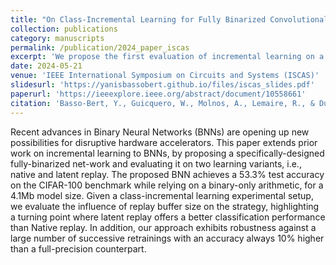 ```yaml
---
title: "On Class-Incremental Learning for Fully Binarized Convolutional Neural Networks"
collection: publications
category: manuscripts
permalink: /publication/2024_paper_iscas
excerpt: 'We propose the first evaluation of incremental learning on a fully binary neural network, leveraging binary-only operations for efficient on-chip learning. Our custom-designed BNN reaches 53.3% accuracy on CIFAR-100 with just 4.1Mb of memory. We compare native and latent replay strategies under a class-incremental setup, revealing that latent replay outperforms native replay beyond a specific buffer size.'
date: 2024-05-21
venue: 'IEEE International Symposium on Circuits and Systems (ISCAS)'
slidesurl: 'https://yanisbassobert.github.io/files/iscas_slides.pdf'
paperurl: 'https://ieeexplore.ieee.org/abstract/document/10558661'
citation: 'Basso-Bert, Y., Guicquero, W., Molnos, A., Lemaire, R., & Dupret, A. (2024, May). On Class-Incremental Learning for Fully Binarized Convolutional Neural Networks. In 2024 IEEE International Symposium on Circuits and Systems (ISCAS) (pp. 1-5). IEEE.'
---
```

Recent advances in Binary Neural Networks (BNNs) are opening up new possibilities for disruptive hardware accelerators. This paper extends prior work on incremental learning to BNNs, by proposing a specifically-designed fully-binarized net-work and evaluating it on two learning variants, i.e., native and latent replay. The proposed BNN achieves a 53.3% test accuracy on the CIFAR-100 benchmark while relying on a binary-only arithmetic, for a 4.1Mb model size. Given a class-incremental learning experimental setup, we evaluate the influence of replay buffer size on the strategy, highlighting a turning point where latent replay offers a better classification performance than Native replay. In addition, our approach exhibits robustness against a large number of successive retrainings with an accuracy always 10% higher than a full-precision counterpart.
